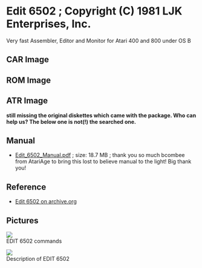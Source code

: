 # Edit 6502 ; Copyright (C) 1981 LJK Enterprises, Inc.  
  
Very fast Assembler, Editor and Monitor for Atari 400 and 800 under OS B  
  
## CAR Image  
  
## ROM Image  
  
## ATR Image  
__still missing the original diskettes which came with the package. Who can help us? The below one is not(!) the searched one.__  
  
## Manual  
- [Edit_6502_Manual.pdf](attachments/Edit_6502_Manual.pdf) ; size: 18.7 MB ; thank you so much bcombee from AtariAge to bring this lost to believe manual to the light! Big thank you!  
  
## Reference  
- [Edit 6502 on archive.org](https://archive.org/details/Edit6502Manual/page/n5)  
  
## Pictures  
![](attachments/Edit+6502-1.jpg)  
EDIT 6502 commands  
  
![](attachments/Edit+6502-2.jpg)  
Description of EDIT 6502  
